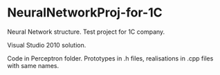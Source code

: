 # NeuralNetworkProj-for-1C
Neural Network structure. Test project for 1C company.

Visual Studio 2010 solution.

Code in Perceptron folder.
Prototypes in .h files, realisations in .cpp files with same names.
